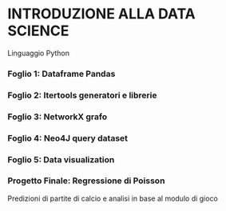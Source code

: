 <h1>INTRODUZIONE ALLA DATA SCIENCE</h1>
Linguaggio Python
<h3>Foglio 1: Dataframe Pandas</h3>
<h3>Foglio 2: Itertools generatori e librerie</h3>
<h3>Foglio 3: NetworkX grafo</h3>
<h3>Foglio 4: Neo4J query dataset</h3>
<h3>Foglio 5: Data visualization</h3>
<h3>Progetto Finale: Regressione di Poisson</h3>
Predizioni di partite di calcio e analisi in base al modulo di gioco
